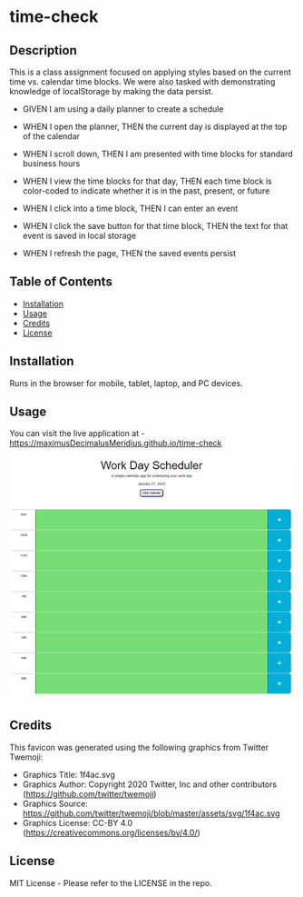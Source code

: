 # time-check

## Description

This is a class assignment focused on applying styles based on the current time vs. calendar time blocks.  We were also tasked with demonstrating knowledge of localStorage by making the data persist.

- GIVEN I am using a daily planner to create a schedule

- WHEN I open the planner, THEN the current day is displayed at the top of the calendar
- WHEN I scroll down, THEN I am presented with time blocks for standard business hours
- WHEN I view the time blocks for that day, THEN each time block is color-coded to indicate whether it is in the past, present, or future
- WHEN I click into a time block, THEN I can enter an event
- WHEN I click the save button for that time block, THEN the text for that event is saved in local storage
- WHEN I refresh the page, THEN the saved events persist

## Table of Contents

- [Installation](#installation)
- [Usage](#usage)
- [Credits](#credits)
- [License](#license)

## Installation

Runs in the browser for mobile, tablet, laptop, and PC devices.

## Usage

You can visit the live application at - https://maximusDecimalusMeridius.github.io/time-check



![Sample Thumbnail](./Assets/images/site-thumbnail.png)

## Credits
This favicon was generated using the following graphics from Twitter Twemoji:

- Graphics Title: 1f4ac.svg
- Graphics Author: Copyright 2020 Twitter, Inc and other contributors (https://github.com/twitter/twemoji)
- Graphics Source: https://github.com/twitter/twemoji/blob/master/assets/svg/1f4ac.svg
- Graphics License: CC-BY 4.0 (https://creativecommons.org/licenses/by/4.0/)


## License

MIT License - Please refer to the LICENSE in the repo.